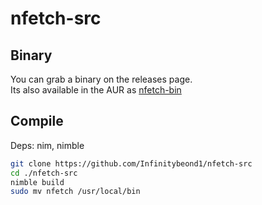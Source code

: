 # nfetch-src

## Binary
You can grab a binary on the releases page.</br> Its also available in the AUR as [nfetch-bin](https://aur.archlinux.org/packages/nfetch-bin)

## Compile

Deps: nim, nimble

```bash
git clone https://github.com/Infinitybeond1/nfetch-src
cd ./nfetch-src
nimble build
sudo mv nfetch /usr/local/bin
```
